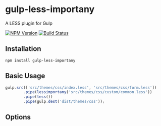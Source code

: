 gulp-less-importany
=========

A LESS plugin for Gulp

[![NPM Version](https://img.shields.io/npm/v/gulp-less.svg)](https://www.npmjs.com/package/gulp-less)
[![Build Status](https://img.shields.io/travis/plus3network/gulp-less.svg)](https://travis-ci.org/plus3network/gulp-less)

## Installation

```
npm install gulp-less-importany
```

## Basic Usage

```js
gulp.src(['src/themes/css/index.less', 'src/themes/css/form.less'])
        .pipe(lessimportany('src/themes/css/custom/common.less'))
        .pipe(less())
        .pipe(gulp.dest('dist/themes/css'));
```

## Options

